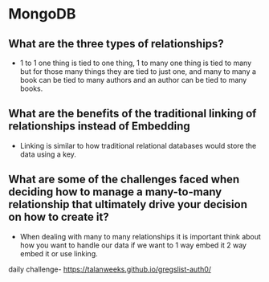 # MongoDB 

## What are the three types of relationships?

* 1 to 1 one thing is tied to one thing, 1 to many one thing is tied to many but for those many things  they are tied to just one, and many to many a book can be tied to many authors and an author can be tied to many books.

## What are the benefits of the traditional linking of relationships instead of Embedding

* Linking is similar to how traditional relational databases would store the data using a key.

##  What are some of the challenges faced when deciding how to manage a many-to-many relationship that ultimately drive your decision on how to create it?

*  When dealing with many to many relationships it is important think about how you want to handle our data if we want to 1 way embed it 2 way embed it or use linking.

daily challenge- https://talanweeks.github.io/gregslist-auth0/

